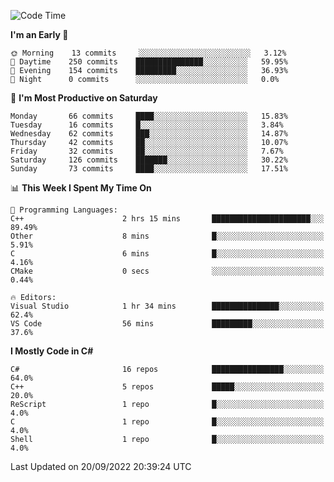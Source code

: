 <!--START_SECTION:waka-->
![Code Time](http://img.shields.io/badge/Code%20Time-822%20hrs%2023%20mins-blue)

**I'm an Early 🐤** 

```text
🌞 Morning    13 commits     ░░░░░░░░░░░░░░░░░░░░░░░░░   3.12% 
🌆 Daytime    250 commits    ███████████████░░░░░░░░░░   59.95% 
🌃 Evening    154 commits    █████████░░░░░░░░░░░░░░░░   36.93% 
🌙 Night      0 commits      ░░░░░░░░░░░░░░░░░░░░░░░░░   0.0%

```
📅 **I'm Most Productive on Saturday** 

```text
Monday       66 commits     ████░░░░░░░░░░░░░░░░░░░░░   15.83% 
Tuesday      16 commits     █░░░░░░░░░░░░░░░░░░░░░░░░   3.84% 
Wednesday    62 commits     ███░░░░░░░░░░░░░░░░░░░░░░   14.87% 
Thursday     42 commits     ██░░░░░░░░░░░░░░░░░░░░░░░   10.07% 
Friday       32 commits     ██░░░░░░░░░░░░░░░░░░░░░░░   7.67% 
Saturday     126 commits    ███████░░░░░░░░░░░░░░░░░░   30.22% 
Sunday       73 commits     ████░░░░░░░░░░░░░░░░░░░░░   17.51%

```


📊 **This Week I Spent My Time On** 

```text
💬 Programming Languages: 
C++                      2 hrs 15 mins       ██████████████████████░░░   89.49% 
Other                    8 mins              █░░░░░░░░░░░░░░░░░░░░░░░░   5.91% 
C                        6 mins              █░░░░░░░░░░░░░░░░░░░░░░░░   4.16% 
CMake                    0 secs              ░░░░░░░░░░░░░░░░░░░░░░░░░   0.44%

🔥 Editors: 
Visual Studio            1 hr 34 mins        ███████████████░░░░░░░░░░   62.4% 
VS Code                  56 mins             █████████░░░░░░░░░░░░░░░░   37.6%

```

**I Mostly Code in C#** 

```text
C#                       16 repos            ████████████████░░░░░░░░░   64.0% 
C++                      5 repos             █████░░░░░░░░░░░░░░░░░░░░   20.0% 
ReScript                 1 repo              █░░░░░░░░░░░░░░░░░░░░░░░░   4.0% 
C                        1 repo              █░░░░░░░░░░░░░░░░░░░░░░░░   4.0% 
Shell                    1 repo              █░░░░░░░░░░░░░░░░░░░░░░░░   4.0%

```



 Last Updated on 20/09/2022 20:39:24 UTC
<!--END_SECTION:waka-->
